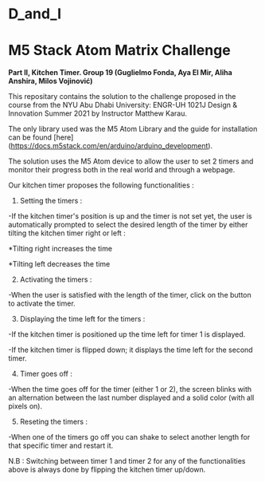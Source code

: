# D_and_I
# M5 Stack Atom Matrix Challenge
**Part II, Kitchen Timer. Group 19 (Guglielmo Fonda, Aya El Mir, Aliha Anshira, Milos Vojinović)**

This repositary contains the solution to the challenge proposed in the course from the NYU Abu Dhabi University: ENGR-UH 1021J Design & Innovation Summer 2021 by Instructor Matthew Karau.

The only library used was the M5 Atom Library and the guide for installation can be found [here] (https://docs.m5stack.com/en/arduino/arduino_development).

The solution uses the M5 Atom device to allow the user to set 2 timers and monitor their progress both in the real world and through a webpage. 

Our kitchen timer proposes the following functionalities : 

1. Setting the timers :

-If the kitchen timer's position is up and the timer is not set yet, the user is automatically prompted to select the desired length of the timer by either tilting the kitchen timer right or left : 

  *Tilting right increases the time  
  
  *Tilting left decreases the time
  
2. Activating the timers :

-When the user is satisfied with the length of the timer, click on the button to activate the timer.

3. Displaying the time left for the timers :

-If the kitchen timer is positioned up the time left for timer 1 is displayed.

-If the kitchen timer is flipped down; it displays the time left for the second timer. 

4. Timer goes off :

-When the time goes off for the timer (either 1 or 2), the screen blinks with an alternation between the last number displayed and a solid color (with all pixels on).

5. Reseting the timers :

-When one of the timers go off you can shake to select another length for that specific timer and restart it.

N.B : Switching between timer 1 and timer 2 for any of the functionalities above is always done by flipping the kitchen timer up/down.


